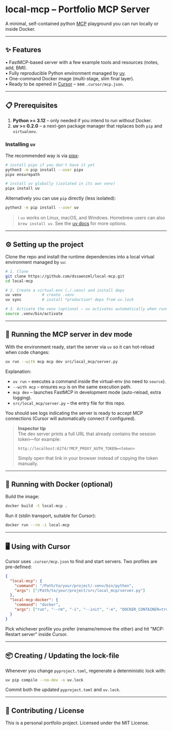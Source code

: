 # local-mcp – Portfolio MCP Server

A minimal, self-contained python [MCP](https://github.com/modelcontextprotocol/python-sdk) playground you can run locally or inside Docker.

---

## ✨ Features

• FastMCP-based server with a few example tools and resources (notes, add, BMI).  
• Fully reproducible Python environment managed by [uv](https://docs.astral.sh/uv/).  
• One-command Docker image (multi-stage, slim final layer).  
• Ready to be opened in [Cursor](https://docs.cursor.com/welcome) – see `.cursor/mcp.json`.

---

## 📋 Prerequisites

1. **Python >= 3.12** – only needed if you intend to run without Docker.  
2. **uv >= 0.2.0** – a next-gen package manager that replaces both `pip` and `virtualenv`.

### Installing `uv`

The recommended way is via [pipx](https://pypa.github.io/pipx/):

```bash
# install pipx if you don't have it yet
python3 -m pip install --user pipx
pipx ensurepath

# install uv globally (isolated in its own venv)
pipx install uv
```

Alternatively you can use `pip` directly (less isolated):

```bash
python3 -m pip install --user uv
```

> ℹ️ `uv` works on Linux, macOS, and Windows. Homebrew users can also `brew install uv`. See the [uv docs](https://github.com/astral-sh/uv) for more options.

---

## ⚙️ Setting up the project

Clone the repo and install the runtime dependencies into a local virtual environment managed by `uv`:

```bash
# 1. Clone
git clone https://github.com/dssaenzml/local-mcp.git
cd local-mcp

# 2. Create a virtual-env (./.venv) and install deps
uv venv         # create .venv
uv sync         # install *production* deps from uv.lock

# 3. Activate the venv (optional – uv activates automatically when running commands)
source .venv/bin/activate
```

---

## 🚀 Running the MCP server in dev mode

With the environment ready, start the server via `uv` so it can hot-reload when code changes:

```bash
uv run --with mcp mcp dev src/local_mcp/server.py
```

Explanation:

* `uv run` – executes a command inside the virtual-env (no need to `source`).
* `--with mcp` – ensures `mcp` is on the same execution path.
* `mcp dev` – launches FastMCP in development mode (auto-reload, extra logging).
* `src/local_mcp/server.py` – the entry file for this repo.

You should see logs indicating the server is ready to accept MCP connections (Cursor will automatically connect if configured).

> **Inspector tip**  
> The dev server prints a full URL that already contains the session token—for example:
>
> ```
> http://localhost:6274/?MCP_PROXY_AUTH_TOKEN=<token>
> ```
> Simply open that link in your browser instead of copying the token manually.

---

## 🐳 Running with Docker (optional)

Build the image:

```bash
docker build -t local-mcp .
```

Run it (stdin transport, suitable for Cursor):

```bash
docker run --rm -i local-mcp
```

---

## 🖥️ Using with Cursor

Cursor uses `.cursor/mcp.json` to find and start servers. Two profiles are pre-defined:

```json
{
  "local-mcp": {
    "command": "/Path/to/your/project/.venv/bin/python",
    "args": ["/Path/to/your/project/src/local_mcp/server.py"]
  },
  "local-mcp-docker": {
    "command": "docker",
    "args": ["run", "--rm", "-i", "--init", "-e", "DOCKER_CONTAINER=true", "local-mcp"]
  }
}
```

Pick whichever profile you prefer (rename/remove the other) and hit "MCP: Restart server" inside Cursor.

---

## 📦 Creating / Updating the lock-file

Whenever you change `pyproject.toml`, regenerate a deterministic lock with:

```bash
uv pip compile --no-dev -o uv.lock
```

Commit both the updated `pyproject.toml` and `uv.lock`.

---

## 🤝 Contributing / License

This is a personal portfolio project. Licensed under the MIT License.
